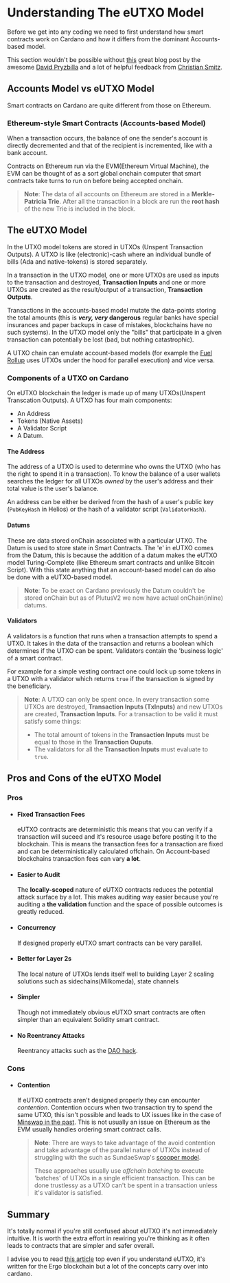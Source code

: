 # Understanding The eUTXO Model

Before we get into any coding we need to first understand how smart contracts work on Cardano
and how it differs from the dominant Accounts-based model.

This section wouldn't be possible without [this](https://dav009.medium.com/learning-ergo-101-blockchain-paradigm-eutxo-c90b0274cf5e) great blog post by the awesome [David Pryzbilla](https://github.com/dav009) and a lot of helpful feedback from [Christian Smitz]().

## Accounts Model vs eUTXO Model

Smart contracts on Cardano are quite different from those on Ethereum.

### Ethereum-style Smart Contracts (Accounts-based Model)

When a transaction occurs, the balance of one the sender's account is directly decremented and that of the recipient is incremented, like with a bank account.

Contracts on Ethereum run via the EVM(Ethereum Virtual Machine),
the EVM can be thought of as a sort global onchain computer that smart contracts take turns to run on before being accepted onchain.

>**Note**: The data of all accounts on Ethereum are stored in a **Merkle-Patricia Trie**.
>After all the transaction in a block are run the **root hash** of the new Trie is included in the block.

## The eUTXO Model

In the UTXO model tokens are stored in UTXOs (Unspent Transaction Outputs).
A UTXO is like (electronic)-cash where an individual bundle of bills (Ada and native-tokens) is stored separately.

In a transaction in the UTXO model, one or more UTXOs are used as inputs to the transaction and destroyed, **Transaction Inputs** and one or more UTXOs are created as the result/output of a transaction, **Transaction Outputs**.

Transactions in the accounts-based model mutate the data-points storing the total amounts (this is ***very, very* dangerous** regular banks have special insurances and paper backups in case of mistakes, blockchains have no such systems).
In the UTXO model only the "bills" that participate in a given transaction can potentially be lost (bad, but nothing catastrophic).

A UTXO chain can emulate account-based models (for example the [Fuel Rollup](https://fuel.network) uses UTXOs under the hood for parallel execution) and vice versa.

### Components of a UTXO on Cardano

On eUTXO blockchain the ledger is made up of many UTXOs(Unspent Transcation Outputs). A UTXO has four main components:

- An Address
- Tokens (Native Assets)
- A Validator Script
- A Datum.

#### The Address

The address of a UTXO is used to determine who owns the UTXO (who has the right to spend it in a transaction).
To know the balance of a user wallets searches the ledger for all UTXOs *owned* by the user's address and their total value is the user's balance.

An address can be either be derived from the hash of a user's public key (`PubKeyHash` in Helios) or the hash of a validator script (`ValidatorHash`).

#### Datums

These are data stored onChain associated with a particular UTXO.
The Datum is used to store state in Smart Contracts.
The 'e' in eUTXO comes from the Datum, this is because the addition of a datum makes the eUTXO model Turing-Complete (like Ethereum smart contracts and unlike Bitcoin Script).
With this state anything that an account-based model can do also be done with a eUTXO-based model.

>**Note**: To be exact on Cardano previously the Datum couldn't be stored onChain but as of PlutusV2 we now have actual onChain(inline) datums.

#### Validators

A validators is a function that runs when a transaction attempts to spend a UTXO.
It takes in the data of the transaction and returns a boolean which determines if the UTXO can be spent.
Validators contain the 'business logic' of a smart contract.

For example for a simple vesting contract one could lock up some tokens in a UTXO with a validator which returns `true` if the transaction is signed by the beneficiary.

>**Note**: A UTXO can only be spent once. In every transaction some UTXOs are destroyed,
>**Transaction Inputs (TxInputs)** and new UTXOs are created, **Transaction Inputs**.
>For a transaction to be valid it must satisfy some things:
>
> - The total amount of tokens in the **Transaction Inputs** must be equal to those in the **Transaction Ouputs**.
> - The validators for all the **Transaction Inputs** must evaluate to `true`.

## Pros and Cons of the eUTXO Model

### Pros

- #### Fixed Transaction Fees

  eUTXO contracts are deterministic this means that you can verify if a transaction will suceed and it's resource usage before posting it to the blockchain.
  This is means the transaction fees for a transaction are fixed  and can be deterministically calculated offchain.
  On Account-based blockchains transaction fees can vary **a lot**.

- #### Easier to Audit

  The **locally-scoped** nature of eUTXO contracts reduces the potential attack surface by a lot.
  This makes auditing way easier because you're auditing a **the validation** function and the space of possible outcomes is greatly reduced.


- #### Concurrency

  If designed properly eUTXO smart contracts can be very parallel.

- #### Better for Layer 2s


  The local nature of UTXOs lends itself well to building Layer 2 scaling solutions
  such as sidechains(Milkomeda), state channels

- #### Simpler

  Though not immediately obvious eUTXO smart contracts are often simpler than an equivalent Solidity smart contract.

- #### No Reentrancy Attacks

  Reentrancy attacks such as the [DAO hack](https://en.wikipedia.org/wiki/The_DAO_(organization)).

### Cons

- #### Contention

  If eUTXO contracts aren't designed properly they can encounter *contention*.
  Contention occurs when two transaction try to spend the same UTXO,
  this isn't possible and leads to UX issues like in the case of [Minswap in the past]().
  This is not usually an issue on Ethereum as the EVM usually handles ordering smart contract calls.

  >**Note**: There are ways to take advantage of the avoid contention and take advantage of
  > the parallel nature of UTXOs instead of struggling with the such as SundaeSwap's [scooper model]().
  >
  > These approaches usually use *offchain batching* to execute 'batches' of UTXOs in a single efficient transaction.
  > This can be done trustlessy as a UTXO can't be spent in a transaction unless it's validator is satisfied.

## Summary

It's totally normal if you're still confused about eUTXO it's not immediately intuitive.
It is worth the extra effort in rewiring you're thinking as it often leads to contracts that are simpler and safer overall.

I advise you to read [this article](https://dav009.medium.com/learning-ergo-101-blockchain-paradigm-eutxo-c90b0274cf5e) top even if you understand eUTXO, it's written for the Ergo blockchain but a lot of the concepts carry over into cardano.
